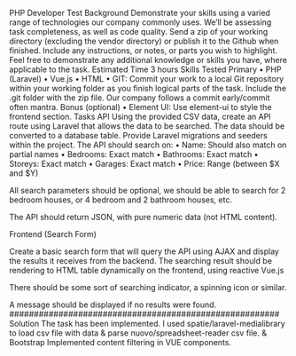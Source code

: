 PHP Developer Test 
Background 
Demonstrate your skills using a varied range of technologies our company commonly uses. 
We’ll be assessing task completeness, as well as code quality. 
Send a zip of your working directory (excluding the vendor directory) or publish it to the Github when finished. Include any instructions, or notes, or parts you wish to highlight. Feel free to demonstrate any additional knowledge or skills you have, where applicable to the task. 
Estimated Time 
3 hours 
Skills Tested 
Primary 
•	PHP (Laravel)
•	Vue.js
•	HTML
•	GIT: Commit your work to a local Git repository within your working folder as you finish logical parts of the task. Include the .git folder with the zip file. Our company follows a commit early/commit often mantra.
Bonus (optional) 
•	Element UI: Use element-ui to style the frontend section.
Tasks 
API 
Using the provided CSV data, create an API route using Laravel that allows the data to be searched. 
The data should be converted to a database table. Provide Laravel migrations and seeders within the project. 
The API should search on: 
•	Name: Should also match on partial names
•	Bedrooms: Exact match
•	Bathrooms: Exact match 
•	Storeys: Exact match 
•	Garages: Exact match 
•	Price: Range (between $X and $Y) 
 
All search parameters should be optional, we should be able to search for 2 bedroom houses, or 4 bedroom and 2 bathroom houses, etc. 
 
The API should return JSON, with pure numeric data (not HTML content). 
 
Frontend (Search Form) 
 
Create a basic search form that will query the API using AJAX and display the results it receives from the backend. The searching result should be rendering to HTML table dynamically on the frontend, using reactive Vue.js

There should be some sort of searching indicator, a spinning icon or similar. 
 
A message should be displayed if no results were found. 
#######################################################
Solution
The task has been implemented.
I used spatie/laravel-medialibrary  to load csv file with data & parse nuovo/spreadsheet-reader csv file.
 & Bootstrap
Implemented content filtering in VUE components. 
